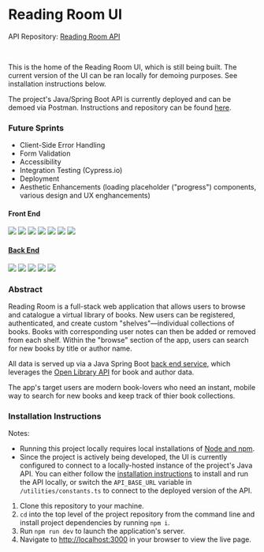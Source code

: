# Reading Room UI

API Repository: [Reading Room API](https://github.com/sam-rice/reading-room-api)

<br />

This is the home of the Reading Room UI, which is still being built. The current version of the UI can be ran locally for demoing purposes. See installation instructions below.

The project's Java/Spring Boot API is currently deployed and can be demoed via Postman. Instructions and repository can be found [here](https://github.com/sam-rice/reading-room-api?tab=readme-ov-file#local-setup-instructions).

### Future Sprints

- Client-Side Error Handling
- Form Validation
- Accessibility 
- Integration Testing (Cypress.io)
- Deployment
- Aesthetic Enhancements (loading placeholder ("progress") components, various design and UX enghancements)

#### Front End
<p align="left">
  <img src="https://img.shields.io/badge/TypeScript-007ACC?style=for-the-badge&logo=typescript&logoColor=white" />
  <img src="https://img.shields.io/badge/React-20232A?style=for-the-badge&logo=react&logoColor=61DAFB" />
  <img src="https://img.shields.io/badge/Next.js-000000?style=for-the-badge&logo=next.js&logoColor=white" />
  <img src="https://img.shields.io/badge/Tailwind_CSS-38B2AC?style=for-the-badge&logo=tailwind-css&logoColor=white" />
  <img src="https://img.shields.io/badge/HTML5-E34F26?style=for-the-badge&logo=html5&logoColor=white" />
  <img src="https://img.shields.io/badge/prettier-1A2C34?style=for-the-badge&logo=prettier&logoColor=F7BA3E" />
  <img src="https://img.shields.io/badge/Figma-F24E1E?style=for-the-badge&logo=figma&logoColor=white" />
</p>

#### [Back End](https://github.com/sam-rice/reading-room-api)
<p align="left">
  <img src="https://img.shields.io/badge/Java-ED8B00?style=for-the-badge&logo=openjdk&logoColor=white" />
  <img src="https://img.shields.io/badge/Spring_Boot-6DB33F?style=for-the-badge&logo=spring&logoColor=white" />
  <img src="https://img.shields.io/badge/PostgreSQL-316192?style=for-the-badge&logo=postgresql&logoColor=white" />
  <img src="https://img.shields.io/badge/JUnit-ED8B00?style=for-the-badge&logoColor=white" />
  <img src="https://img.shields.io/badge/Heroku-430098?style=for-the-badge&logo=heroku&logoColor=white" />
</p>

### Abstract

Reading Room is a full-stack web application that allows users to browse and catalogue a virtual library of books. New users can be registered, authenticated, and create custom "shelves"—individual collections of books. Books with corresponding user notes can then be added or removed from each shelf. Within the "browse" section of the app, users can search for new books by title or author name. 

All data is served up via a Java Spring Boot [back end service](https://github.com/sam-rice/reading-room-api), which leverages the [Open Library API](https://openlibrary.org/developers/api) for book and author data. 

The app's target users are modern book-lovers who need an instant, mobile way to search for new books and keep track of thier book collections.

### Installation Instructions

Notes: 
- Running this project locally requires local installations of [Node and npm](https://nodejs.org/en).
- Since the project is actively being developed, the UI is currently configured to connect to a locally-hosted instance of the project's Java API. You can either follow the [installation instructions](https://github.com/sam-rice/reading-room-api?tab=readme-ov-file#local-setup-instructions) to install and run the API locally, or switch the `API_BASE_URL` variable in `/utilities/constants.ts` to connect to the deployed version of the API.

1. Clone this repository to your machine.
2. `cd` into the top level of the project repository from the command line and install project dependencies by running `npm i`.
3. Run `npm run dev` to launch the application's server.
4. Navigate to [http://localhost:3000](http://localhost:3000) in your browser to view the live page.
